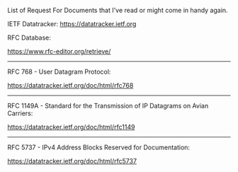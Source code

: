 List of Request For Documents that I've read or might come in handy again.


IETF Datatracker:
https://datatracker.ietf.org

RFC Database:

https://www.rfc-editor.org/retrieve/

________________________________________________________________________

RFC 768 - User Datagram Protocol:

https://datatracker.ietf.org/doc/html/rfc768

________________________________________________________________________

RFC 1149A - Standard for the Transmission of IP Datagrams on Avian Carriers:

https://datatracker.ietf.org/doc/html/rfc1149

________________________________________________________________________

RFC 5737 - IPv4 Address Blocks Reserved for Documentation:

https://datatracker.ietf.org/doc/html/rfc5737
